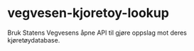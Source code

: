# vegvesen-kjoretoy-lookup
Bruk Statens Vegvesens åpne API til gjøre oppslag mot deres kjøretøydatabase.
